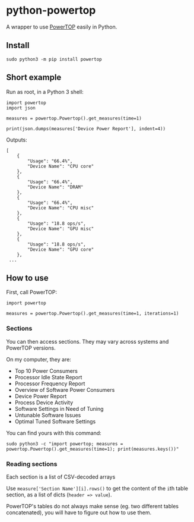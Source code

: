 # python-powertop

A wrapper to use [PowerTOP](https://01.org/powertop/) easily in Python.

## Install

```
sudo python3 -m pip install powertop
```

## Short example

Run as root, in a Python 3 shell:

```
import powertop
import json

measures = powertop.Powertop().get_measures(time=1)

print(json.dumps(measures['Device Power Report'], indent=4))
```

Outputs:

```
[
    {
        "Usage": "66.4%",
        "Device Name": "CPU core"
    },
    {
        "Usage": "66.4%",
        "Device Name": "DRAM"
    },
    {
        "Usage": "66.4%",
        "Device Name": "CPU misc"
    },
    {
        "Usage": "18.8 ops/s",
        "Device Name": "GPU misc"
    },
    {
        "Usage": "18.8 ops/s",
        "Device Name": "GPU core"
    },
 ...
```

## How to use

First, call PowerTOP:

```
import powertop

measures = powertop.Powertop().get_measures(time=1, iterations=1)
```

### Sections

You can then access sections. They may vary across systems and PowerTOP versions.

On my computer, they are:

* Top 10 Power Consumers
* Processor Idle State Report
* Processor Frequency Report
* Overview of Software Power Consumers
* Device Power Report
* Process Device Activity
* Software Settings in Need of Tuning
* Untunable Software Issues
* Optimal Tuned Software Settings

You can find yours with this command:

```
sudo python3 -c "import powertop; measures = powertop.Powertop().get_measures(time=1); print(measures.keys())"
```

### Reading sections

Each section is a list of CSV-decoded arrays

Use `measure['Section Name'][i].rows()` to get the content of the `i`th table section, as a list of dicts (`header => value`).

PowerTOP's tables do not always make sense (eg. two different tables concatenated), you will have to figure out how to use them.
